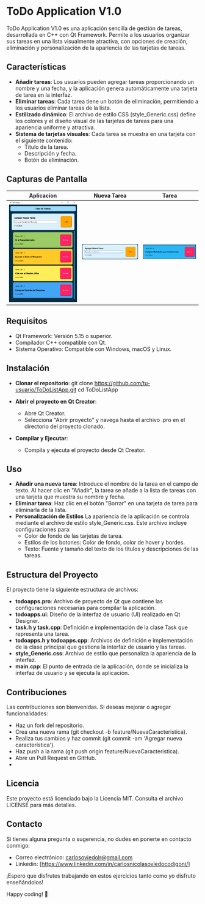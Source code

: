 # ToDo Application V1.0
ToDo Application V1.0 es una aplicación sencilla de gestión de tareas, desarrollada en C++ con Qt Framework. Permite a los usuarios organizar sus tareas en una lista visualmente atractiva, con opciones de creación, eliminación y personalización de la apariencia de las tarjetas de tareas.

## Características
- **Añadir tareas**: Los usuarios pueden agregar tareas proporcionando un nombre y una fecha, y la aplicación genera automáticamente una tarjeta de tarea en la interfaz.
- **Eliminar tareas**: Cada tarea tiene un botón de eliminación, permitiendo a los usuarios eliminar tareas de la lista.
- **Estilizado dinámico**: El archivo de estilo CSS (style_Generic.css) define los colores y el diseño visual de las tarjetas de tareas para una apariencia uniforme y atractiva.
- **Sistema de tarjetas visuales**: Cada tarea se muestra en una tarjeta con el siguiente contenido:
  - Título de la tarea.
  - Descripción y fecha.
  - Botón de eliminación.

## Capturas de Pantalla
| **Aplicacion** | **Nueva Tarea** | **Tarea** |
|---|---|---|
| ![Aplicacion](https://github.com/CarlosOC/ToDoApp/blob/main/imagenes/V1.0/Aplicacion.png) | ![Nueva_Tarea](https://github.com/CarlosOC/ToDoApp/blob/main/imagenes/V1.0/NuevaTarea.png) | ![Tarea](https://github.com/CarlosOC/ToDoApp/blob/main/imagenes/V1.0/Tarea.png) |

## Requisitos
- Qt Framework: Versión 5.15 o superior.
- Compilador C++ compatible con Qt.
- Sistema Operativo: Compatible con Windows, macOS y Linux.

## Instalación
- **Clonar el repositorio**:
git clone https://github.com/tu-usuario/ToDoListApp.git
cd ToDoListApp

- **Abrir el proyecto en Qt Creator**:
  - Abre Qt Creator.
  - Selecciona "Abrir proyecto" y navega hasta el archivo .pro en el directorio del proyecto clonado.
- **Compilar y Ejecutar**:
  - Compila y ejecuta el proyecto desde Qt Creator.
## Uso
- **Añadir una nueva tarea**:
Introduce el nombre de la tarea en el campo de texto.
Al hacer clic en "Añadir", la tarea se añade a la lista de tareas con una tarjeta que muestra su nombre y fecha.
- **Eliminar tarea**:
Haz clic en el botón "Borrar" en una tarjeta de tarea para eliminarla de la lista.
- **Personalización de Estilos**
La apariencia de la aplicación se controla mediante el archivo de estilo style_Generic.css. Este archivo incluye configuraciones para:
  - Color de fondo de las tarjetas de tarea.
  - Estilos de los botones: Color de fondo, color de hover y bordes.
  - Texto: Fuente y tamaño del texto de los títulos y descripciones de las tareas.
## Estructura del Proyecto
El proyecto tiene la siguiente estructura de archivos:
- **todoapps.pro**: Archivo de proyecto de Qt que contiene las configuraciones necesarias para compilar la aplicación.
- **todoapps.ui**: Diseño de la interfaz de usuario (UI) realizado en Qt Designer.
- **task.h y task.cpp**: Definición e implementación de la clase Task que representa una tarea.
- **todoapps.h y todoapps.cpp**: Archivos de definición e implementación de la clase principal que gestiona la interfaz de usuario y las tareas.
- **style_Generic.css**: Archivo de estilo que personaliza la apariencia de la interfaz.
- **main.cpp**: El punto de entrada de la aplicación, donde se inicializa la interfaz de usuario y se ejecuta la aplicación.

##  Contribuciones
Las contribuciones son bienvenidas. Si deseas mejorar o agregar funcionalidades:
-  Haz un fork del repositorio.
-  Crea una nueva rama (git checkout -b feature/NuevaCaracteristica).
-  Realiza tus cambios y haz commit (git commit -am 'Agregar nueva característica').
-  Haz push a la rama (git push origin feature/NuevaCaracteristica).
-  Abre un Pull Request en GitHub.
-  
##  Licencia
Este proyecto está licenciado bajo la Licencia MIT. Consulta el archivo LICENSE para más detalles.

## Contacto
Si tienes alguna pregunta o sugerencia, no dudes en ponerte en contacto conmigo:
- Correo electrónico: carlosoviedolr@gmail.com
- Linkedin: [https://www.linkedin.com/in/carlosnicolasoviedocodigoni/]

¡Espero que disfrutes trabajando en estos ejercicios tanto como yo disfruto enseñándolos!

Happy coding! 🚀
